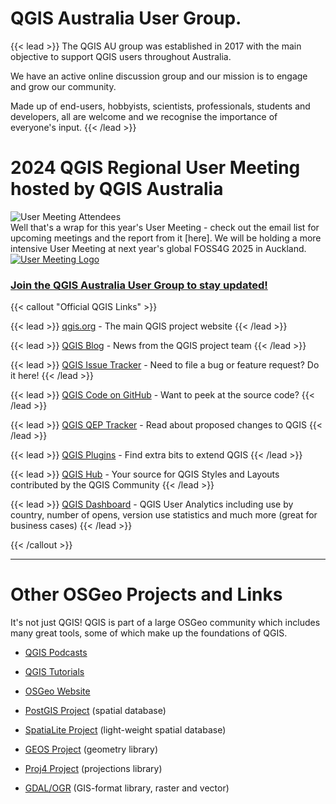 # QGIS Australia User Group.


{{< lead >}}
The QGIS AU group was established in 2017 with the main objective to support QGIS users throughout Australia.

We have an active online discussion group and our mission is to engage and grow our community.

Made up of end-users, hobbyists, scientists, professionals, students and developers, all are welcome and we recognise the importance of everyone's input.
{{< /lead >}}

# 2024 QGIS Regional User Meeting hosted by QGIS Australia
![User Meeting Attendees](/images/QGIS_UM_rounded_small.jpg)  
Well that's a wrap for this year's User Meeting - check out the email list for upcoming meetings and the report from it [here]. We will be holding a more intensive User Meeting at next year's global FOSS4G 2025 in Auckland.  
[![User Meeting Logo](/images/2024_meeting_design.png)](https://ti.to/osgeo-oceania/qgis-au-2024)

### **[Join the QGIS Australia User Group to stay updated!](https://groups.google.com/g/australian-qgis-user-group?pli=1)**





{{< callout "Official QGIS Links" >}}


{{< lead >}}
[qgis.org](https://qgis.org/) - The main QGIS project website
{{< /lead >}}

{{< lead >}}
[QGIS Blog](https://blog.qgis.org/) - News from the QGIS project team
{{< /lead >}}

{{< lead >}}
[QGIS Issue Tracker](https://github.com/qgis/QGIS/issues) -
Need to file a bug or feature request? Do it here!
{{< /lead >}}

{{< lead >}}
[QGIS Code on GitHub](https://github.com/qgis/) - Want to peek at the source code?
{{< /lead >}}

{{< lead >}}
[QGIS QEP Tracker](https://github.com/qgis/QGIS-Enhancement-Proposals/issues) - Read about proposed changes to QGIS
{{< /lead >}}

{{< lead >}}
[QGIS Plugins](https://plugins.qgis.org/plugins/) - Find extra bits to extend QGIS
{{< /lead >}}

{{< lead >}}
[QGIS Hub](http://qgis-hub.fast-page.org/?i=1) - Your source for QGIS Styles and Layouts contributed by the QGIS Community
{{< /lead >}}

{{< lead >}}
[QGIS Dashboard](https://analytics.qgis.org/) - QGIS User Analytics including use by country, number of opens, version use statistics and much more (great for business cases)
{{< /lead >}}

{{< /callout >}}

<hr/>

# Other OSGeo Projects and Links

It's not just QGIS! QGIS is part of a large OSGeo community which includes many great tools, some of which make up the foundations of QGIS.

- [QGIS Podcasts](http://qgispodcast.libsyn.com/)
- [QGIS Tutorials](https://www.qgistutorials.com/en/)
- [OSGeo Website](http://www.osgeo.org/)
- [PostGIS Project](http://www.postgis.org/) (spatial database)
- [SpatiaLite Project](http://www.gaia-gis.it/gaia-sins/index.html) (light-weight spatial database)

- [GEOS Project](http://trac.osgeo.org/geos/) (geometry library)
- [Proj4 Project](http://trac.osgeo.org/proj/) (projections library)
- [GDAL/OGR](http://www.gdal.org/) (GIS-format library, raster and vector)
